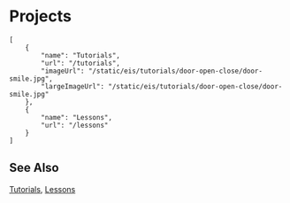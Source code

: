 # Projects

```codecard
[
    {
        "name": "Tutorials",
        "url": "/tutorials",
        "imageUrl": "/static/eis/tutorials/door-open-close/door-smile.jpg",
        "largeImageUrl": "/static/eis/tutorials/door-open-close/door-smile.jpg"
    },
    {
        "name": "Lessons",
        "url": "/lessons"
    }
]
```

## See Also

[Tutorials](/tutorials),
[Lessons](/lessons)

